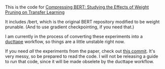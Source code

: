 This is the code for [Compressing BERT: Studying the Effects of Weight Pruning on Transfer Learning](https://arxiv.org/abs/2002.08307)

It includes /bert, which is the original BERT repository modified to be weight prunable. (And to use gradient checkpointing, if you need that.)

I am currently in the process of converting these experiments into a [ducttape](https://github.com/jhclark/ducttape) workflow, so things are a little unstable right now.

If you need *all* the experiments from the paper, check out [this commit](https://github.com/mitchellgordon95/bert-prune/commit/1fd8be2250e427e8338863feb52847c6547cd7ba). It's very messy, so be prepared to read the code. I will not be releasing a guide to run that code, since it will be made obselete by the ducttape workflow.
